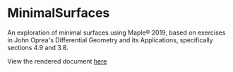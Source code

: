 # MinimalSurfaces
An exploration of minimal surfaces using Maple® 2019, based on exercises in John Oprea's Differential Geometry and its Applications, specifically sections 4.9 and 3.8.

View the rendered document [here](https://htmlpreview.github.io/?https://github.com/ehalbertsma/MinimalSurfaces/blob/master/Maple%20Minimal%20Surfaces.html)
